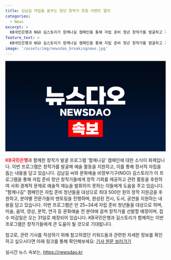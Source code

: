 ```yaml
---
title: 김남길 자립을 꿈꾸는 청년 창작가 후원 이벤트 열어
categories:
  - News
excerpt: >
  KB국민은행과 NGO 길스토리가 함께나길 캠페인을 통해 자립 준비 청년 창작가를 발굴하고 지원하는 프로그램을 전개한다. 최대 500만 원의 창작 지원금과 전문가 멘토링을 통해 예술 활동을 지원하며, 완성된 작품은 전시, 도서, 공연 등으로 공개된다. 이를 통해 자립 준비 청년들에게 창작 기회를 제공하고 정서적 자립을 돕는다. 참가자는 만 25~34세 자립 준비 청년으로, 접수 마감은 31일이다.
feature_text: >
  KB국민은행과 NGO 길스토리가 함께나길 캠페인을 통해 자립 준비 청년 창작가를 발굴하고 지원하는 프로그램을 전개한다. 최대 500만 원의 창작 지원금과 전문가 멘토링을 통해 예술 활동을 지원하며, 완성된 작품은 전시, 도서, 공연 등으로 공개된다. 이를 통해 자립 준비 청년들에게 창작 기회를 제공하고 정서적 자립을 돕는다. 참가자는 만 25~34세 자립 준비 청년으로, 접수 마감은 31일이다.
image: '/assets/img/newsdao_breakingnews.jpg'
---
```


<p><img src="/assets/img/newsdao_breakingnews.jpg" alt="flaretime 속보" /></p>

<p><b><span style="color: #ee2323;">KB국민은행</span></b>과 함께한 창작가 발굴 프로그램 '함께나길' 캠페인에 대한 소식이 화제입니다. 이번 프로그램은 창작가를 발굴해 예술 활동을 지원하고, 이를 통해 정서적 자립을 돕는 내용을 담고 있습니다. 김남길 씨와 문화예술 비정부기구(NGO) 길스토리가 이 프로그램을 통해 자립 준비 청년 창작가들에게 창작 기회를 제공하고 관련 활동을 후원하여 사회·경제적 문제로 예술적 재능을 발휘하지 못하는 이들에게 도움을 주고 있습니다. "함께나길" 캠페인은 자립 준비 청년들을 대상으로 최대 500만 원의 창작 지원금을 후원하고, 분야별 전문가들의 멘토링을 진행하며, 완성된 전시, 도서, 공연을 지원하는 내용을 담고 있습니다. 
이번 프로그램은 만 25~34세 자립 준비 청년들을 대상으로 하며, 미술, 음악, 영상, 문학, 연극 등 문화예술 전 분야에 걸쳐 창작가를 선발할 예정이며, 접수 마감일은 오는 31일로 예정되어 있습니다. 
KB국민은행과 길스토리가 함께하는 이번 프로그램은 창작가들에게 큰 도움이 될 것으로 기대됩니다. </p>

<p>참고로, 관련 기사를 작성하기 위해 참고하였던 키워드들과 관련한 자세한 정보를 확인하고 싶으시다면 아래 링크를 통해 확인해보세요: 
<a href="https://www.abc.com/news/article1234">기사 원문 보러가기</a></p>
실시간 뉴스 속보는, <a href="https://newsdao.kr" rel="dofollow">https://newsdao.kr</a>


